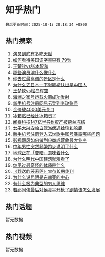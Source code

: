 # 知乎热门

`最后更新时间：2025-10-15 20:18:34 +0800`

## 热门搜索

1. [演员到底有多吃天赋](https://www.zhihu.com/search?q=%E6%BC%94%E5%91%98%E5%88%B0%E5%BA%95%E6%9C%89%E5%A4%9A%E5%90%83%E5%A4%A9%E8%B5%8B)
1. [如何看待美国识字率只有 79％](https://www.zhihu.com/search?q=%E5%A6%82%E4%BD%95%E7%9C%8B%E5%BE%85%E7%BE%8E%E5%9B%BD%E8%AF%86%E5%AD%97%E7%8E%87%E5%8F%AA%E6%9C%89%2079%EF%BC%85)
1. [王楚钦vs张本智和](https://www.zhihu.com/search?q=%E7%8E%8B%E6%A5%9A%E9%92%A6vs%E5%BC%A0%E6%9C%AC%E6%99%BA%E5%92%8C)
1. [哪些演员演什么像什么](https://www.zhihu.com/search?q=%E5%93%AA%E4%BA%9B%E6%BC%94%E5%91%98%E6%BC%94%E4%BB%80%E4%B9%88%E5%83%8F%E4%BB%80%E4%B9%88)
1. [你去过最离谱的景区是什么](https://www.zhihu.com/search?q=%E4%BD%A0%E5%8E%BB%E8%BF%87%E6%9C%80%E7%A6%BB%E8%B0%B1%E7%9A%84%E6%99%AF%E5%8C%BA%E6%98%AF%E4%BB%80%E4%B9%88)
1. [为什么去日本一下就能被认出是中国人](https://www.zhihu.com/search?q=%E4%B8%BA%E4%BB%80%E4%B9%88%E5%8E%BB%E6%97%A5%E6%9C%AC%E4%B8%80%E4%B8%8B%E5%B0%B1%E8%83%BD%E8%A2%AB%E8%AE%A4%E5%87%BA%E6%98%AF%E4%B8%AD%E5%9B%BD%E4%BA%BA)
1. [王楚钦vs松岛辉空](https://www.zhihu.com/search?q=%E7%8E%8B%E6%A5%9A%E9%92%A6vs%E6%9D%BE%E5%B2%9B%E8%BE%89%E7%A9%BA)
1. [海澜之家号运载火箭成功发射](https://www.zhihu.com/search?q=%E6%B5%B7%E6%BE%9C%E4%B9%8B%E5%AE%B6%E5%8F%B7%E8%BF%90%E8%BD%BD%E7%81%AB%E7%AE%AD%E6%88%90%E5%8A%9F%E5%8F%91%E5%B0%84)
1. [新手机号注册网易云登到李玟账号](https://www.zhihu.com/search?q=%E6%96%B0%E6%89%8B%E6%9C%BA%E5%8F%B7%E6%B3%A8%E5%86%8C%E7%BD%91%E6%98%93%E4%BA%91%E7%99%BB%E5%88%B0%E6%9D%8E%E7%8E%9F%E8%B4%A6%E5%8F%B7)
1. [金价破4000美元关口](https://www.zhihu.com/search?q=%E9%87%91%E4%BB%B7%E7%A0%B44000%E7%BE%8E%E5%85%83%E5%85%B3%E5%8F%A3)
1. [冰箱贴已经比冰箱贵了](https://www.zhihu.com/search?q=%E5%86%B0%E7%AE%B1%E8%B4%B4%E5%B7%B2%E7%BB%8F%E6%AF%94%E5%86%B0%E7%AE%B1%E8%B4%B5%E4%BA%86)
1. [闻泰科技147亿半导体资产被荷兰冻结](https://www.zhihu.com/search?q=%E9%97%BB%E6%B3%B0%E7%A7%91%E6%8A%80147%E4%BA%BF%E5%8D%8A%E5%AF%BC%E4%BD%93%E8%B5%84%E4%BA%A7%E8%A2%AB%E8%8D%B7%E5%85%B0%E5%86%BB%E7%BB%93)
1. [女子大兴安岭自驾游偶遇猞猁和驼鹿](https://www.zhihu.com/search?q=%E5%A5%B3%E5%AD%90%E5%A4%A7%E5%85%B4%E5%AE%89%E5%B2%AD%E8%87%AA%E9%A9%BE%E6%B8%B8%E5%81%B6%E9%81%87%E7%8C%9E%E7%8C%81%E5%92%8C%E9%A9%BC%E9%B9%BF)
1. [新手机号注册登入去世歌手账号暴露哪些问题](https://www.zhihu.com/search?q=%E6%96%B0%E6%89%8B%E6%9C%BA%E5%8F%B7%E6%B3%A8%E5%86%8C%E7%99%BB%E5%85%A5%E5%8E%BB%E4%B8%96%E6%AD%8C%E6%89%8B%E8%B4%A6%E5%8F%B7%E6%9A%B4%E9%9C%B2%E5%93%AA%E4%BA%9B%E9%97%AE%E9%A2%98)
1. [影视飓风如何做到电商成营收最大业务](https://www.zhihu.com/search?q=%E5%BD%B1%E8%A7%86%E9%A3%93%E9%A3%8E%E5%A6%82%E4%BD%95%E5%81%9A%E5%88%B0%E7%94%B5%E5%95%86%E6%88%90%E8%90%A5%E6%94%B6%E6%9C%80%E5%A4%A7%E4%B8%9A%E5%8A%A1)
1. [中年男性突然频繁跑步说明了什么](https://www.zhihu.com/search?q=%E4%B8%AD%E5%B9%B4%E7%94%B7%E6%80%A7%E7%AA%81%E7%84%B6%E9%A2%91%E7%B9%81%E8%B7%91%E6%AD%A5%E8%AF%B4%E6%98%8E%E4%BA%86%E4%BB%80%E4%B9%88)
1. [地球正在「变暗」意味着什么](https://www.zhihu.com/search?q=%E5%9C%B0%E7%90%83%E6%AD%A3%E5%9C%A8%E3%80%8C%E5%8F%98%E6%9A%97%E3%80%8D%E6%84%8F%E5%91%B3%E7%9D%80%E4%BB%80%E4%B9%88)
1. [为什么明代中国建筑就难看了](https://www.zhihu.com/search?q=%E4%B8%BA%E4%BB%80%E4%B9%88%E6%98%8E%E4%BB%A3%E4%B8%AD%E5%9B%BD%E5%BB%BA%E7%AD%91%E5%B0%B1%E9%9A%BE%E7%9C%8B%E4%BA%86)
1. [你见过最奇怪的体质是什么](https://www.zhihu.com/search?q=%E4%BD%A0%E8%A7%81%E8%BF%87%E6%9C%80%E5%A5%87%E6%80%AA%E7%9A%84%E4%BD%93%E8%B4%A8%E6%98%AF%E4%BB%80%E4%B9%88)
1. [《葬送的芙莉莲》宣布长期休刊](https://www.zhihu.com/search?q=%E3%80%8A%E8%91%AC%E9%80%81%E7%9A%84%E8%8A%99%E8%8E%89%E8%8E%B2%E3%80%8B%E5%AE%A3%E5%B8%83%E9%95%BF%E6%9C%9F%E4%BC%91%E5%88%8A)
1. [为什么说昆明是东南亚的中心](https://www.zhihu.com/search?q=%E4%B8%BA%E4%BB%80%E4%B9%88%E8%AF%B4%E6%98%86%E6%98%8E%E6%98%AF%E4%B8%9C%E5%8D%97%E4%BA%9A%E7%9A%84%E4%B8%AD%E5%BF%83)
1. [有什么极为典型的穷人思维](https://www.zhihu.com/search?q=%E6%9C%89%E4%BB%80%E4%B9%88%E6%9E%81%E4%B8%BA%E5%85%B8%E5%9E%8B%E7%9A%84%E7%A9%B7%E4%BA%BA%E6%80%9D%E7%BB%B4)
1. [若祁同伟最后对侯亮平开枪了剧情该怎么发展](https://www.zhihu.com/search?q=%E8%8B%A5%E7%A5%81%E5%90%8C%E4%BC%9F%E6%9C%80%E5%90%8E%E5%AF%B9%E4%BE%AF%E4%BA%AE%E5%B9%B3%E5%BC%80%E6%9E%AA%E4%BA%86%E5%89%A7%E6%83%85%E8%AF%A5%E6%80%8E%E4%B9%88%E5%8F%91%E5%B1%95)

## 热门话题

暂无数据

## 热门视频

暂无数据